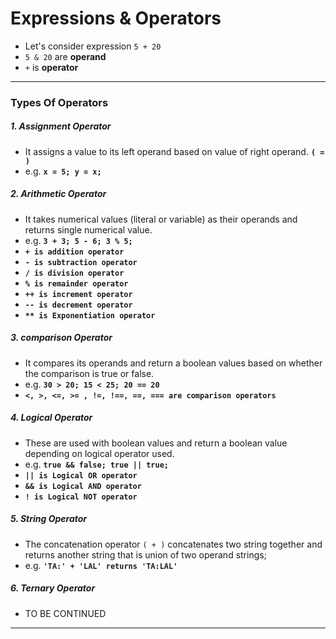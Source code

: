 # Expressions & Operators

- Let's consider expression `5 + 20`
- `5 & 20` are **operand**
- `+` is **operator**
****
### Types Of Operators
##### 1. Assignment Operator
   - It assigns a value to its left operand based on value of right operand. **`( = )`**
   - e.g. **`x = 5; y = x;`**
##### 2. Arithmetic Operator
   - It takes numerical values (literal or variable) as their operands and returns single numerical value.
   - e.g. **`3 + 3; 5 - 6; 3 % 5;`**
   - **`+ is addition operator`**
   - **`- is subtraction operator`**
   - **`/ is division operator`**
   - **`% is remainder operator`**
   - **`++ is increment operator`**
   - **`-- is decrement operator`**
   - **`** is Exponentiation operator`**
##### 3. comparison Operator
   - It compares its operands and return a boolean values based on whether the comparison is true or false.
   - e.g. **`30 > 20; 15 < 25; 20 == 20`**
   - **`<, >, <=, >= , !=, !==, ==, === are comparison operators`**
##### 4. Logical Operator
   - These are used with boolean values and return a boolean value depending on logical operator used.
   - e.g. **`true && false; true || true;`**
   - **`|| is Logical OR operator`**
   - **`&& is Logical AND operator`**
   - **`! is Logical NOT operator`**
##### 5. String Operator
   - The concatenation operator `( + )`  concatenates two string together and returns another string that is union of two operand strings;
   - e.g. **`'TA:' + 'LAL' returns 'TA:LAL'`**
##### 6. Ternary Operator
   - TO BE CONTINUED
****